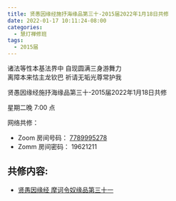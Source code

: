 ```yaml
---
title: 贤愚因缘经施抒海缘品第三十-2015届2022年1月18日共修
date: 2022-01-17 10:11:24-08:00
categories:
  - 慧灯禅修班
tags:
  - 2015届
---
```

诸法等性本基法界中 自现圆满三身游舞力  
离障本来怙主龙钦巴 祈请无垢光尊常护我

贤愚因缘经施抒海缘品第三十-2015届2022年1月18日共修

星期二晚 7:00 点

网络共修：

- Zoom 房间号码： [7789995278](https://us02web.zoom.us/j/7789995278?pwd=VjZmbWJFY2k2K0E5RVB2cTNIQmhqUT09)
- Zomm 房间密码： 19621211

## 共修内容:

- [贤愚因缘经 摩诃令奴缘品第三十一](https://bj.cxb123.cc/ref/other/xyj-lzb/#p3207)
